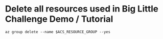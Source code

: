# Delete all resources used in Big Little Challenge Demo / Tutorial

```
az group delete --name $ACS_RESOURCE_GROUP --yes
```
